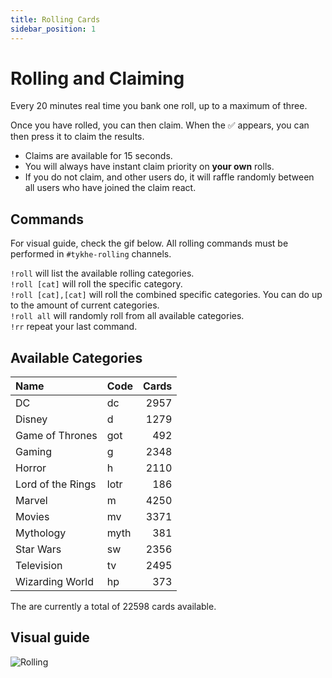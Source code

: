 ```yaml
---
title: Rolling Cards
sidebar_position: 1
---
```

# Rolling and Claiming

Every 20 minutes real time you bank one roll, up to a maximum of three.

Once you have rolled, you can then claim. When the ✅ appears, you can then press it to claim the results.

- Claims are available for 15 seconds.
- You will always have instant claim priority on **your own** rolls.
- If you do not claim, and other users do, it will raffle randomly between all users who have joined the claim react.

## Commands

For visual guide, check the gif below. All rolling commands must be performed in `#tykhe-rolling` channels.

`!roll` will list the available rolling categories.  
`!roll [cat]` will roll the specific category.  
`!roll [cat],[cat]` will roll the combined specific categories. You can do up to the amount of current categories.  
`!roll all` will randomly roll from all available categories.  
`!rr` repeat your last command.

## Available Categories

|Name|Code|Cards|
|:---|:---|---:|
|DC|dc|2957|
|Disney|d|1279|
|Game of Thrones|got|492|
|Gaming|g|2348|
|Horror|h|2110|
|Lord of the Rings|lotr|186|
|Marvel|m|4250|
|Movies|mv|3371|
|Mythology|myth|381|
|Star Wars|sw|2356|
|Television|tv|2495|
|Wizarding World|hp|373|

The are currently a total of 22598 cards available.

## Visual guide

![Rolling](https://i.imgur.com/O8cFgEw.gif)